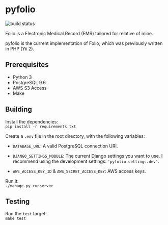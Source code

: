 # pyfolio

![build status](https://travis-ci.org/daniel-aguilar/pyfolio.svg?branch=master)

Folio is a Electronic Medical Record (EMR) tailored for relative of mine.

pyfolio is the current implementation of Folio, which was previously written in PHP (Yii 2).

## Prerequisites

- Python 3
- PostgreSQL 9.6
- AWS S3 Access
- Make

## Building

Install the dependencies:  
`pip install -r requirements.txt`

Create a `.env` file in the root directory, with the following variables:

- `DATABASE_URL`: A valid PostgreSQL connection URI.

- `DJANGO_SETTINGS_MODULE`: The current Django settings you want to use. I recommend using the development settings: `'pyfolio.settings.dev'`.

- `AWS_ACCESS_KEY_ID` & `AWS_SECRET_ACCESS_KEY`: AWS access keys.

Run it:  
`./manage.py runserver`

## Testing

Run the `test` target:  
`make test`
